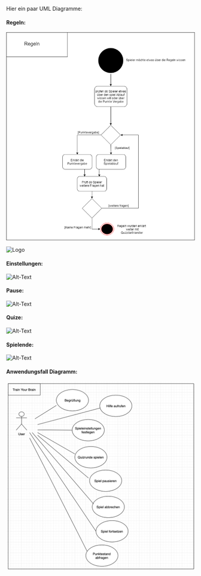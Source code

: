 Hier ein paar UML Diagramme: 

#### Regeln:
![Alt-Text](https://github.com/sweIhm-ws2018-19/skillproject-fr-25/blob/master/Sprint3/Aktivitatsdiagramm_Regeln.png
)

<img src="https://raw.githubusercontent.com/sweIhm-ws2018-19/skillproject-fr-25/blob/master/Sprint3/Aktivitatsdiagramm_Regeln.png" alt="Logo" class = "inline"/>

#### Einstellungen:
![Alt-Text](https://github.com/sweIhm-ws2018-19/skillproject-fr-25/blob/master/Sprint3/Aktivit%C3%A4tsdiagramm_Einstellung.png)

#### Pause:
![Alt-Text](https://github.com/sweIhm-ws2018-19/skillproject-fr-25/blob/master/Sprint3/Aktivit%C3%A4tsdiagramm_Pause.png
)

#### Quize:
![Alt-Text](https://github.com/sweIhm-ws2018-19/skillproject-fr-25/blob/master/Sprint3/Aktivit%C3%A4tsdiagramm_Quiz.png
)

#### Spielende:
![Alt-Text](https://github.com/sweIhm-ws2018-19/skillproject-fr-25/blob/master/Sprint3/Aktivit%C3%A4tsdiagramm_spielende.png)

#### Anwendungsfall Diagramm:
![Alt-Text](https://github.com/sweIhm-ws2018-19/skillproject-fr-25/blob/master/Sprint3/AnwendungsfalldiagrammNeu.png)



